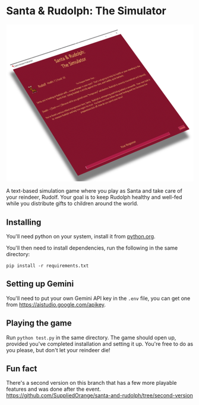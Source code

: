 # Santa & Rudolph: The Simulator

![image](santarudolphthing.png)

A text-based simulation game where you play as Santa and take care of your reindeer, Rudolf. Your goal is to keep Rudolph healthy and well-fed while you distribute gifts to children around the world.

## Installing

You'll need python on your system, install it from [python.org](https://www.python.org/downloads/).

You'll then need to install dependencies, run the following in the same directory:

```console
pip install -r requirements.txt
```

## Setting up Gemini
You'll need to put your own Gemini API key in the `.env` file, you can get one from https://aistudio.google.com/apikey.

## Playing the game

Run `python test.py` in the same directory. The game should open up, provided you've completed installation and setting it up.
You're free to do as you please, but don't let your reindeer die!

## Fun fact
There's a second version on this branch that has a few more playable features and was done after the event.
https://github.com/SuppliedOrange/santa-and-rudolph/tree/second-version

